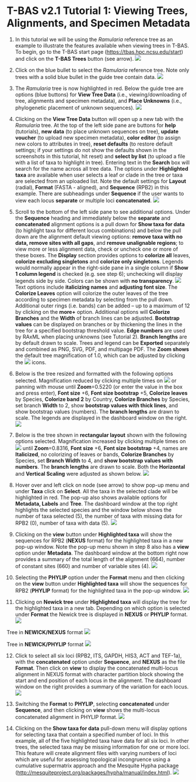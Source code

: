# T-BAS v2.1 Tutorial 1: Viewing Trees, Alignments, and Specimen Metadata

1. In this tutorial we will be using the *Ramularia* reference tree as an example to illustrate the features available when viewing trees in T-BAS. To begin, go to the T-BAS start page (https://tbas.hpc.ncsu.edu/start) and click on the **T-BAS Trees** button (see arrow).
![](images/tbas-tutorial/tutorial1.1.png)


2. Click on the blue bullet to select the *Ramularia* reference tree.  Note only trees with a solid blue bullet in the guide tree contain data.
![](images/tbas-tutorial/tutorial1.2.png)

3. The *Ramularia* tree is now highlighted in red.  Below the guide tree are options (blue buttons) for **View Tree Data** (i.e., viewing/downloading of tree, alignments and specimen metadata), and **Place Unknowns** (i.e., phylogenetic placement of unknown sequences).
![](images/tbas-tutorial/tutorial1.3.png)

4. Clicking on the **View Tree Data** button will open up a new tab with the *Ramularia* tree. At the top of the left side pane are buttons for **help** (tutorials), **new data** (to place unknown sequences on tree), **update voucher** (to upload new specimen metadata), **color editor** (to assign new colors to attributes in tree), **reset defaults** (to restore default settings; if your settings do not show the defaults shown in the screenshots in this tutorial, hit reset) and **select by list** (to upload a file with a list of taxa to highlight in tree). Entering text in the **Search** box will search for the name across all tree data.  The options under **Highlighted taxa** are available when user selects a leaf or clade in the tree or taxa are selected from an uploaded list.  Note the default settings for **Layout** (radial), **Format** (FASTA - aligned), and **Sequence** (RPB2) in this example.  There are subheadings under **Sequence** if the user wants to view each locus **separate** or multiple loci **concatenated**.
![](images/tbas-tutorial/tutorial1.4.png)

5. Scroll to the bottom of the left side pane to see additional options. Under the **Sequence** heading and immediately below the **separate** and **concatenated** alignment options is a pull down for **Show taxa for data** (to highlight taxa for different locus combinations) and below the pull down are the alignment default viewing options: **remove taxa with no data, remove sites with all gaps**, and **remove unalignable regions**; to view more or less alignment data, check or uncheck one or more of these boxes. The **Display** section provides options to **colorize all** leaves, **colorize excluding singletons** and **colorize only singletons**. Legends would normally appear in the right-side pane in a single column if **Show 1 column legend** is checked (e.g. see step 6); unchecking will display legends side by side. Colors can be shown with **no transparency**.
![](images/tbas-tutorial/tutorial1.5.png)
Text options include **italicizing names** and **adjusting font size**. The **Colorize Leaves** option will colorize the outer leaves of the tree according to specimen metadata by selecting from the pull down.  Additional outer rings (i.e. bands) can be added – up to a maximum of 12 by clicking on the **more+** option. Additional options will **Colorize Branches** and the **Width** of branch lines can be adjusted. **Bootstrap values** can be displayed on branches or by thickening the lines in the tree for a specified bootstrap threshold value. **Edge numbers** are used by RAxML when placing unknowns (see Tutorial 2). **Branch lengths** are by default drawn to scale. Trees and legend can be **Exported** separately and combined as PNG, SVG, PDF, and multipage PDF. The **Zoom shows** the default tree magnification of 1.0, which can be adjusted by clicking the ![](images/tbas-tutorial/magnifier.jpg) icons.

6. Below is the tree resized and formatted with the following options selected. Magnification reduced by clicking multiple times on ![](images/tbas-tutorial/magnifier_minus.jpg) or panning with mouse until **Zoom**=0.5220 (or enter the value in the box and press enter), **Font size** +6, **Font size bootstrap** +5, **Colorize leaves** by Species, **Colorize band 2** by Country, **Colorize Branches** by Species, set branch **Width** to 2, show **bootstrap values with thick lines**, and show bootstrap values (numbers). The **branch lengths** are drawn to scale. The legends are displayed in the dashboard window on the right.
![](images/tbas-tutorial/tutorial1.6.png)

7. Below is the tree shown in **rectangular layout** shown with the following options selected. Magnification increased by clicking multiple times on ![](images/tbas-tutorial/magnifier_plus.jpg) until **Zoom**=0.8316, **Font size** +6, **Font size bootstrap** +4, names are **Italicized**, no colorizing of leaves or bands, **Colorize Branches** by Species, set **Branch Width** to 4, and **show bootstrap values with numbers**. The **branch lengths** are drawn to scale.  Both the **Horizontal** and **Vertical Scaling** were adjusted as shown below.
![](images/tbas-tutorial/tutorial1.7.png)

8. Hover over and left click on node (see arrow) to show pop-up menu and under **Taxa** click on **Select**.  All the taxa in the selected clade will be highlighted in red. The pop-up also shows available options for **Metadata, Labels** and **Tree**. The dashboard window at the top right highlights the selected species and the window below shows the number of taxa selected (5), the number of taxa with missing data for RPB2 (0), number of taxa with data (5).
![](images/tbas-tutorial/tutorial1.8.png)

9. Clicking on the **view** button under **Highlighted taxa** will show the sequences for RPB2 (**NEXUS** format) for the highlighted taxa in a new pop-up window. Note the pop-up menu shown in step 8 also has a **view** option under **Metadata**. The dashboard window at the bottom right now provides a summary of the total length of the alignment (664), number of constant sites (660) and number of variable sites (4).
![](images/tbas-tutorial/tutorial1.9.png)

10. Selecting the **PHYLIP** option under the **Format** menu and then clicking on the **view** button under **Highlighted taxa** will show the sequences for RPB2 (**PHYLIP** format) for the highlighted taxa in the pop-up window.
![](images/tbas-tutorial/tutorial1.10.png)

11. Clicking on **Newick tree** under **Highlighted taxa** will display the tree for the highlighted taxa in a new tab.  Depending on which option is selected under **Format** the Newick tree is displayed in **NEXUS** or **PHYLIP** format.
![](images/tbas-tutorial/tutorial1.11.png)

Tree in **NEWICK/NEXUS** format
![](images/tbas-tutorial/tutorial1.11.1.png)


Tree in **NEWICK/PHYLIP** format
![](images/tbas-tutorial/tutorial1.11.2.png)

12. Click to select all six loci (RPB2, ITS, GAPDH, HIS3, ACT and TEF-1a), with the **concatenated** option under **Sequence**, and **NEXUS** as the file **Format**. Then click on **view** to display the concatenated multi-locus alignment in NEXUS format with character partition block showing the start and end position of each locus in the alignment. The dashboard window on the right provides a summary of the variation for each locus.
![](images/tbas-tutorial/tutorial1.12.png)

13. Switching the **Format** to **PHYLIP**, selecting **concatenated** under **Sequence**, and then clicking on **view** shows the multi-locus concatenated alignment in PHYLIP format.
![](images/tbas-tutorial/tutorial1.13.png)

14. Clicking on the **Show taxa for data** pull-down menu will display options for selecting taxa that contain a specified number of loci.  In this example, all of the five highlighted taxa have data for all six loci.  In other trees, the selected taxa may be missing information for one or more loci. This feature will create alignment files with varying numbers of loci which are useful for assessing topological incongruence using a cumulative supermatrix approach and the Mesquite Hypha package (http://mesquiteproject.org/packages/hypha/manual/index.html).
![](images/tbas-tutorial/tutorial1.14.png)
